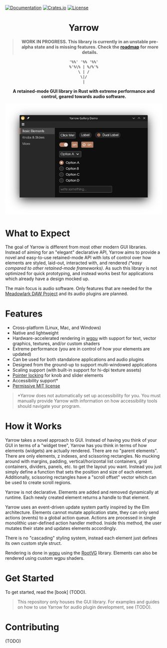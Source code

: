 [![Documentation](https://docs.rs/yarrow/badge.svg)](https://docs.rs/yarrow)
[![Crates.io](https://img.shields.io/crates/v/yarrow.svg)](https://crates.io/crates/yarrow)
[![License](https://img.shields.io/crates/l/yarrow.svg)](https://github.com/MeadowlarkDAW/Yarrow/blob/main/LICENSE)

<div align="center">

# Yarrow

> **WORK IN PROGRESS. This library is currently in an unstable pre-alpha state and is missing features. Check the [roadmap] for more details.**

```
'%%' '%% '%%'
%'%\% | %/%'%
    \ | /    
     \|/     
      |      
```

**A retained-mode GUI library in Rust with extreme performance and control, geared towards audio software.**

![gallery screenshot](screenshots/gallery-basic-elements.png)

</div>

# What to Expect

The goal of Yarrow is different from most other modern GUI libraries. Instead of aiming for an "elegant" declarative API, Yarrow aims to provide a novel and easy-to-use retained-mode API with lots of control over how elements are styled, laid-out, interacted with, and rendered *(\*easy compared to other retained-mode frameworks)*. As such this library is not optimized for quick prototyping, and instead works best for applications which already have a design mocked up.

The main focus is audio software. Only features that are needed for the [Meadowlark DAW Project](https://github.com/MeadowlarkDAW/Meadowlark) and its audio plugins are planned.

# Features

* Cross-platform (Linux, Mac, and Windows)
* Native and lightweight
* Hardware-accelerated rendering in [wgpu] with support for text, vector graphics, textures, and/or custom shaders
* Extreme performance (you are in control of how your elements are updated)
* Can be used for both standalone applications and audio plugins
* Designed from the ground-up to support multi-windowed applications
* Scaling support (with built-in support for hi-dpi texture assets)
* [Pointer locking](https://developer.mozilla.org/en-US/docs/Web/API/Pointer_Lock_API) for knob and slider elements
* Accessibility support*
* [Permissive MIT license](./LICENSE)

> \*Yarrow does not automatically set up accessibility for you. You must manually provide Yarrow with information on how accessibility tools should navigate your program.

# How it Works

Yarrow takes a novel approach to GUI. Instead of having you think of your GUI in terms of a "widget tree", Yarrow has you think in terms of how elements (widgets) are actually rendered. There are no "parent elements". There are only elements, z indexes, and scissoring rectangles. No mucking around with margins, padding, vertical/horizontal list containers, grid containers, dividers, panels, etc. to get the layout you want. Instead you just simply define a function that sets the position and size of each element. Additionally, scissoring rectangles have a "scroll offset" vector which can be used to create scroll regions.

Yarrow is not declarative. Elements are added and removed dynamically at runtime. Each newly created element returns a handle to that element.

Yarrow uses an event-driven update system partly inspired by the Elm architecture. Elements cannot mutate application state, they can only send actions (events) to a global action queue. Actions are processed in single monolithic user-defined action handler method. Inside this method, the user mutates their state and updates elements accordingly.

There is no "cascading" styling system, instead each element just defines its own custom style struct.

Rendering is done in [wgpu] using the [RootVG](https://github.com/MeadowlarkDAW/rootvg) library. Elements can also be rendered using custom wgpu shaders.

# Get Started

To get started, read the [book] (TODO).

> This repository only houses the GUI library. For examples and guides on how to use Yarrow for audio plugin development, see (TODO).

# Contributing

(TODO)

[wgpu]: https://wgpu.rs
[roadmap]: ROADMAP.md
